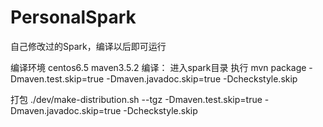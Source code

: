 # PersonalSpark
自己修改过的Spark，编译以后即可运行

编译环境 centos6.5 maven3.5.2
编译：
进入spark目录 
执行 
mvn package -Dmaven.test.skip=true  -Dmaven.javadoc.skip=true -Dcheckstyle.skip

打包 
./dev/make-distribution.sh --tgz  -Dmaven.test.skip=true  -Dmaven.javadoc.skip=true -Dcheckstyle.skip
